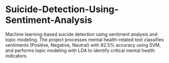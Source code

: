 # Suicide-Detection-Using-Sentiment-Analysis
Machine learning-based suicide detection using sentiment analysis and topic modeling. The project processes mental health-related text classifies sentiments (Positive, Negative, Neutral) with 82.5% accuracy using SVM, and performs topic modeling with LDA to identify critical mental health indicators.

